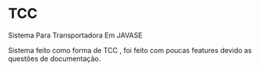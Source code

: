 # TCC
Sistema Para Transportadora Em JAVASE


Sistema feito como forma de TCC , foi feito com poucas features devido as questões de documentação.
